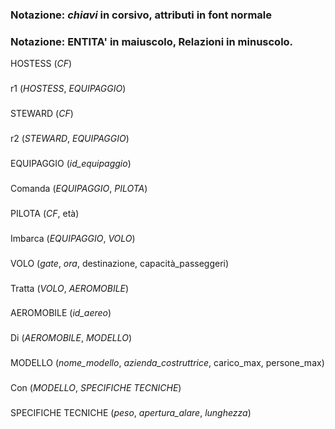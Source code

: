### Notazione: *chiavi* in corsivo, attributi in font normale
### Notazione: ENTITA' in maiuscolo, Relazioni in minuscolo.
HOSTESS (*CF*)
###
r1 (*HOSTESS*, *EQUIPAGGIO*)
###
STEWARD (*CF*)
###
r2 (*STEWARD*, *EQUIPAGGIO*)
###
EQUIPAGGIO (*id_equipaggio*)
###
Comanda (*EQUIPAGGIO*, *PILOTA*)
###
PILOTA (*CF*, età)
###
Imbarca (*EQUIPAGGIO*, *VOLO*)
###
VOLO (*gate*, *ora*, destinazione, capacità_passeggeri)
###
Tratta (*VOLO*, *AEROMOBILE*)
###
AEROMOBILE (*id_aereo*)
###
Di (*AEROMOBILE*, *MODELLO*)
###
MODELLO (*nome_modello*, *azienda_costruttrice*, carico_max, persone_max)
###
Con (*MODELLO*, *SPECIFICHE TECNICHE*)
###
SPECIFICHE TECNICHE (*peso*, *apertura_alare*, *lunghezza*)
###



